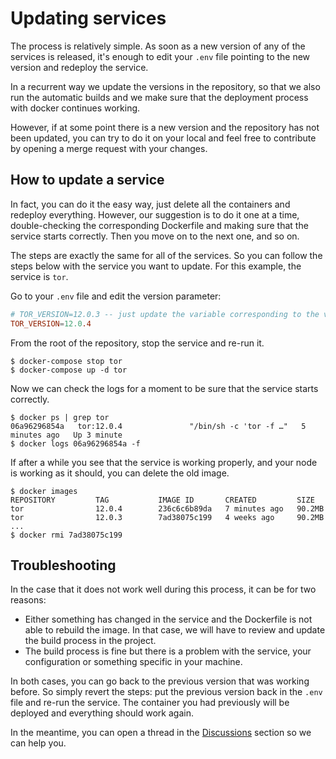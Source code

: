 # Updating services

The process is relatively simple. As soon as a new version of any of the services is released, it's enough to edit your `.env` file pointing to the new version and redeploy the service.

In a recurrent way we update the versions in the repository, so that we also run the automatic builds and we make sure that the deployment process with docker continues working.

However, if at some point there is a new version and the repository has not been updated, you can try to do it on your local and feel free to contribute by opening a merge request with your changes.

## How to update a service

In fact, you can do it the easy way, just delete all the containers and redeploy everything. However, our suggestion is to do it one at a time, double-checking the corresponding Dockerfile and making sure that the service starts correctly. Then you move on to the next one, and so on.

The steps are exactly the same for all of the services. So you can follow the steps below with the service you want to update. For this example, the service is `tor`.

Go to your `.env` file and edit the version parameter:

```conf
# TOR_VERSION=12.0.3 -- just update the variable corresponding to the version 
TOR_VERSION=12.0.4
```

From the root of the repository, stop the service and re-run it.

```shell
$ docker-compose stop tor
$ docker-compose up -d tor
```

Now we can check the logs for a moment to be sure that the service starts correctly.

```shell
$ docker ps | grep tor
06a96296854a   tor:12.0.4               "/bin/sh -c 'tor -f …"   5 minutes ago   Up 3 minute
$ docker logs 06a96296854a -f
```

If after a while you see that the service is working properly, and your node is working as it should, you can delete the old image.

```shell
$ docker images
REPOSITORY         TAG           IMAGE ID       CREATED         SIZE
tor                12.0.4        236c6c6b89da   7 minutes ago   90.2MB
tor                12.0.3        7ad38075c199   4 weeks ago     90.2MB
...
$ docker rmi 7ad38075c199
```

## Troubleshooting

In the case that it does not work well during this process, it can be for two reasons:

- Either something has changed in the service and the Dockerfile is not able to rebuild the image. In that case, we will have to review and update the build process in the project.
- The build process is fine but there is a problem with the service, your configuration or something specific in your machine.

In both cases, you can go back to the previous version that was working before. So simply revert the steps: put the previous version back in the `.env` file and re-run the service. The container you had previously will be deployed and everything should work again.

In the meantime, you can open a thread in the [Discussions](https://github.com/reverse-hash/bitcoin-full-node-with-docker/discussions) section so we can help you.
